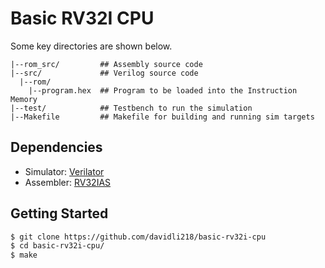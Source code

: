 # Basic RV32I CPU
Some key directories are shown below.
```
|--rom_src/         ## Assembly source code
|--src/             ## Verilog source code
  |--rom/
    |--program.hex  ## Program to be loaded into the Instruction Memory
|--test/            ## Testbench to run the simulation
|--Makefile         ## Makefile for building and running sim targets
```

## Dependencies
- Simulator: [Verilator](https://www.veripool.org/wiki/verilator)
- Assembler: [RV32IAS](https://github.com/davidli218/rv32ias)

## Getting Started
```bash
$ git clone https://github.com/davidli218/basic-rv32i-cpu
$ cd basic-rv32i-cpu/
$ make
```
